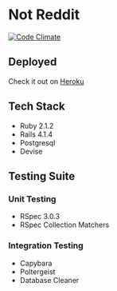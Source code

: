 # Not Reddit
[![Code Climate](https://codeclimate.com/github/yoshdog/not-reddit/badges/gpa.svg)](https://codeclimate.com/github/yoshdog/not-reddit)

## Deployed
Check it out on [Heroku](http://not-reddit.herokuapp.com/)

## Tech Stack
* Ruby 2.1.2
* Rails 4.1.4
* Postgresql
* Devise

## Testing Suite
### Unit Testing
* RSpec 3.0.3
* RSpec Collection Matchers

### Integration Testing
* Capybara
* Poltergeist
* Database Cleaner